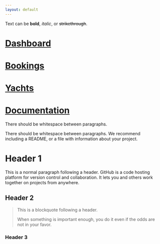 ```yaml
---
layout: default
---
```


Text can be **bold**, _italic_, or ~~strikethrough~~.

# [Dashboard](./dashboard.md)
# [Bookings](./bookings.md)
# [Yachts](./yachts.md)
# [Documentation](./documentation.md)

There should be whitespace between paragraphs.

There should be whitespace between paragraphs. We recommend including a README, or a file with information about your project.

# Header 1

This is a normal paragraph following a header. GitHub is a code hosting platform for version control and collaboration. It lets you and others work together on projects from anywhere.

## Header 2

> This is a blockquote following a header.
>
> When something is important enough, you do it even if the odds are not in your favor.

### Header 3
